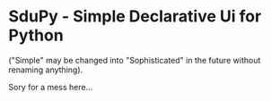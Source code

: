 # SduPy - Simple Declarative Ui for Python

("Simple" may be changed into "Sophisticated" in the future without renaming anything).

Sory for a mess here...

